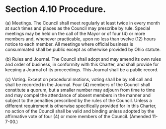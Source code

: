 Section 4.10 Procedure.
=======================

​(a) Meetings. The Council shall meet regularly at least twice in every
month at such times and places as the Council may prescribe by rule.
Special meetings may be held on the call of the Mayor or of four (4) or
more members and, whenever practicable, upon no less than twelve (12)
hours notice to each member. All meetings where official business is
consummated shall be public except as otherwise provided by Ohio
statute.

​(b) Rules and Journal. The Council shall adopt and may amend its own
rules and order of business, in conformity with this Charter, and shall
provide for keeping a Journal of its proceedings. This Journal shall be
a public record.

​(c) Voting. Except on procedural motions, voting shall be by roll call
and shall be recorded in the Journal. Four (4) members of the Council
shall constitute a quorum, but a smaller number may adjourn from time to
time and may compel the attendance of absent members in the manner and
subject to the penalties prescribed by the rules of the Council. Unless
a different requirement is otherwise specifically provided for in this
Charter, no action of the Council shall be valid and binding unless
adopted by the affirmative vote of four (4) or more members of the
Council. (Amended 11-7-00.)
